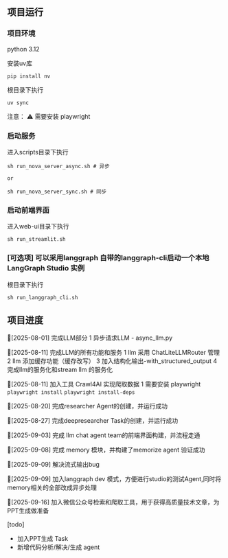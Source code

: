 ## 项目运行

### 项目环境
python 3.12

安装uv库
```shell
pip install nv
```

根目录下执行
```shell
uv sync
```

注意： ⚠️ 需要安装 playwright 

### 启动服务
进入scripts目录下执行
``` shell
sh run_nova_server_async.sh # 异步

or 

sh run_nova_server_sync.sh # 同步
```

### 启动前端界面
进入web-ui目录下执行
``` shell
sh run_streamlit.sh
```

### [可选项] 可以采用langgraph 自带的langgraph-cli启动一个本地 LangGraph Studio 实例
根目录下执行
```shell
sh run_langgraph_cli.sh
```



## 项目进度

🚀[2025-08-01] 完成LLM部分
1 异步请求LLM - async_llm.py

🚀[2025-08-11] 完成LLM的所有功能和服务
1 llm 采用 ChatLiteLLMRouter 管理
2 llm 添加缓存功能（缓存改写）
3 加入结构化输出-with_structured_output
4 完成llm的服务化和stream llm 的服务化

🚀[2025-08-11] 加入工具 Crawl4AI 实现爬取数据
1 需要安装 playwright ``` playwright install ``` ``` playwright install-deps ```

🚀[2025-08-20] 完成researcher Agent的创建，并运行成功

🚀[2025-08-27] 完成deepresearcher Task的创建，并运行成功

🚀[2025-09-03] 完成 llm chat agent team的前端界面构建，并流程走通

🚀[2025-09-08] 完成 memory 模块，并构建了memorize agent 验证成功

🚀[2025-09-09] 解决流式输出bug

🚀[2025-09-09] 加入langgraph dev 模式，方便进行studio的测试Agent,同时将memory相关的全部改成异步处理

🚀[2025-09-16] 加入微信公众号检索和爬取工具，用于获得高质量技术文章，为PPT生成做准备


[todo]
- 加入PPT生成 Task
- 新增代码分析/解决/生成 agent

